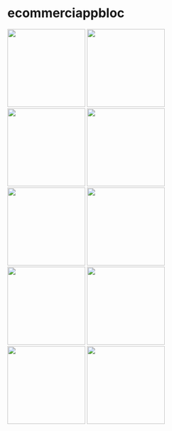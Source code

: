 # ecommerciappbloc
<img src="https://user-images.githubusercontent.com/115031668/236112131-59851180-cffd-491f-b243-6d3fbc4c9e2f.png" width="175"> 
<img src="https://user-images.githubusercontent.com/115031668/236112138-123d5466-2a21-4c26-8a50-96c778a3dc29.png" width="175"> 
<img src="https://user-images.githubusercontent.com/115031668/236112144-4482b1fe-ec5d-4b59-8e45-ab24d3e8b97c.png" width="175"> 
<img src="https://user-images.githubusercontent.com/115031668/236112156-20bc5e1d-b2f1-4147-9da0-9d871c1dfc4c.png" width="175"> 
<img src="https://user-images.githubusercontent.com/115031668/236112168-00188d71-0fdb-438a-9122-824fac7d09b0.png" width="175"> 
<img src="https://user-images.githubusercontent.com/115031668/236112174-a461bdd3-2929-462d-98e9-6f93aba08df4.png" width="175"> 
<img src="https://user-images.githubusercontent.com/115031668/236112179-e84f9031-a0a1-475c-a1ac-f8f89e9b29a7.png" width="175"> 
<img src="https://user-images.githubusercontent.com/115031668/236112193-a83bc277-9c5f-4c13-b9ff-a0e6760a28dc.PNG" width="175"> 
<img src="https://user-images.githubusercontent.com/115031668/236112196-f4a7770e-c4c1-43d6-834d-d0fef2bf0615.PNG" width="175"> 
<img src="https://user-images.githubusercontent.com/115031668/236112203-e4675dee-bd43-4ec0-be1c-f6f2c8713434.png" width="175"> 

